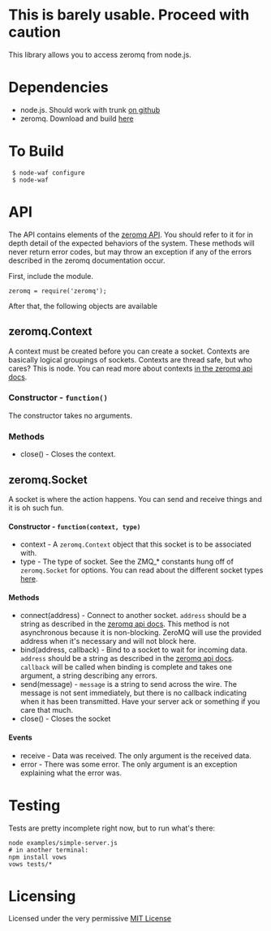 **This is barely usable. Proceed with caution**
=======================

This library allows you to access zeromq from node.js.

Dependencies
============

 * node.js. Should work with trunk [on github][node.js]
 * zeromq. Download and build [here][zmq]

To Build
========

     $ node-waf configure
     $ node-waf

API
===

The API contains elements of the [zeromq API][zmq-api]. You should refer to it
for in depth detail of the expected behaviors of the system. These methods will
never return error codes, but may throw an exception if any of the errors
described in the zeromq documentation occur.

First, include the module.

    zeromq = require('zeromq');

After that, the following objects are available

zeromq.Context
--------------
A context must be created before you can create a socket. Contexts are basically
logical groupings of sockets. Contexts are thread safe, but who cares? This is
node. You can read more about contexts [in the zeromq api docs][zmq-api].

### Constructor - `function()`
The constructor takes no arguments.

### Methods
 * close() - Closes the context.

zeromq.Socket
-------------
A socket is where the action happens. You can send and receive things and it is
oh such fun.

#### Constructor - `function(context, type)`
 * context - A `zeromq.Context` object that this socket is to be associated with.
 * type - The type of socket. See the ZMQ_* constants hung off of `zeromq.Socket`
   for options. You can read about the different socket types [here][zmq-socket].

#### Methods
 * connect(address) - Connect to another socket. `address` should be a string
   as described in the [zeromq api docs][zmq-connect]. This method is not
   asynchronous because it is non-blocking. ZeroMQ will use the provided
   address when it's necessary and will not block here.
 * bind(address, callback) - Bind to a socket to wait for incoming data.
   `address` should be a string as described in the [zeromq api docs][zmq-bind].
   `callback` will be called when binding is complete and takes one argument, 
   a string describing any errors.
 * send(message) - `message` is a string to send across the wire. The message is
   not sent immediately, but there is no callback indicating when it has been
   transmitted. Have your server ack or something if you care that much.
 * close() - Closes the socket

#### Events
 * receive - Data was received. The only argument is the received data.
 * error - There was some error. The only argument is an exception explaining
   what the error was.

Testing
=======

Tests are pretty incomplete right now, but to run what's there:

    node examples/simple-server.js
    # in another terminal:
    npm install vows
    vows tests/*

Licensing
=========

Licensed under the very permissive [MIT License][mit-license]

[node.js]: http://github.com/ry/node
[zmq]: http://www.zeromq.org/local--files/area:download/zeromq-2.0.8.tar.gz
[zmq-api]: http://api.zeromq.org/
[zmq-socket]: http://api.zeromq.org/zmq_socket.html
[zmq-connect]: http://api.zeromq.org/zmq_connect.html
[zmq-bind]: http://api.zeromq.org/zmq_bind.html
[mit-license]: http://www.opensource.org/licenses/mit-license.php

